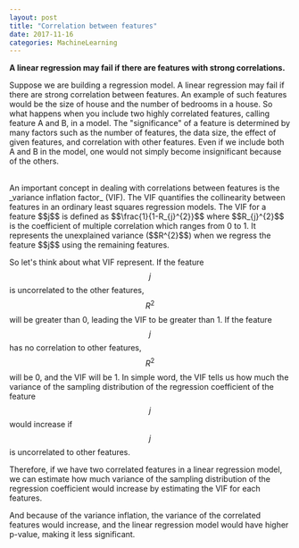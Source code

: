 ```yaml
---
layout: post
title: "Correlation between features"
date: 2017-11-16
categories: MachineLearning
---
```

**A linear regression may fail if there are features with strong correlations.**
<!--more-->

Suppose we are building a regression model. A linear regression may fail if there are strong correlation between features. An example of such features would be the size of house and the number of bedrooms in a house. So what happens when you include two highly correlated features, calling feature A and B, in a model. The "significance" of a feature is determined by many factors such as the number of features, the data size, the effect of given features, and correlation with other features. Even if we include both A and B in the model, one would not simply become insignificant because of the others. 


<br>
An important concept in dealing with correlations between features is the _variance inflation factor_ (VIF). The VIF quantifies the collinearity between features in an ordinary least squares regression models. The VIF for a feature $$j$$ is defined as $$\frac{1}{1-R_{j}^{2}}$$ where $$R_{j}^{2}$$ is the coefficient of multiple correlation which ranges from 0 to 1. It represents the unexplained variance ($$R^{2}$$) when we regress the feature $$j$$ using the remaining features. 

So let's think about what VIF represent. If the feature $$j$$ is uncorrelated to the other features, $$R^{2}$$ will be greater than 0, leading the VIF to be greater than 1. If the feature $$j$$ has no correlation to other features, $$R^{2}$$ will be 0, and the VIF will be 1. In simple word, the VIF tells us how much the variance of the sampling distribution of the regression coefficient of the feature $$j$$ would increase if $$j$$ is uncorrelated to other features.

Therefore, if we have two correlated features in a linear regression model, we can estimate how much variance of the sampling distribution of the regression coefficient would increase by estimating the VIF for each features.

And because of the variance inflation, the variance of the correlated features would increase, and the linear regression model would have higher p-value, making it less significant.
